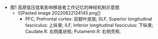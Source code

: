 - 图1 高原低压低氧影响移居者工作记忆的神经机制示意图
	- ![[Pasted image 20220822124145.png]]
		- PFC, Prefrontal cortex: 前额叶皮层; SLF, Superior longitudinal fasciculus: 上纵束; ILF, Inferior longitudinal fasciculus: 下纵束; Caudate.R: 右侧尾状核; Putamentr.R: 右侧壳核.